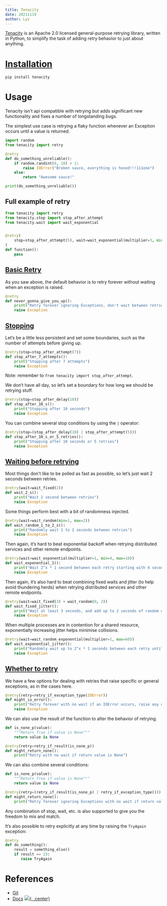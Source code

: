 ```yaml
---
title: Tenacity
date: 20211119
author: Lyz
---
```


[Tenacity](https://github.com/jd/tenacity) is an Apache 2.0 licensed general-purpose retrying library, written in Python, to simplify the task of adding retry behavior to just about anything.

# [Installation](https://tenacity.readthedocs.io/en/latest/#installation)

```bash
pip install tenacity
```

# Usage

Tenacity isn't api compatible with retrying but adds significant new
functionality and fixes a number of longstanding bugs.

The simplest use case is retrying a flaky function whenever an Exception occurs
until a value is returned.

```python
import random
from tenacity import retry

@retry
def do_something_unreliable():
    if random.randint(0, 10) > 1:
        raise IOError("Broken sauce, everything is hosed!!!111one")
    else:
        return "Awesome sauce!"

print(do_something_unreliable())
```
## Full example of retry

```python
from tenacity import retry
from tenacity.stop import stop_after_attempt
from tenacity.wait import wait_exponential


@retry(
    stop=stop_after_attempt(5), wait=wait_exponential(multiplier=3, min=1, max=300)
)
def function():
    pass
```

## [Basic Retry](https://tenacity.readthedocs.io/en/latest/#basic-retry)

As you saw above, the default behavior is to retry forever without waiting when an exception is raised.

```python
@retry
def never_gonna_give_you_up():
    print("Retry forever ignoring Exceptions, don't wait between retries")
    raise Exception
```


## [Stopping](https://tenacity.readthedocs.io/en/latest/#stopping)

Let’s be a little less persistent and set some boundaries, such as the number of attempts before giving up.

```python
@retry(stop=stop_after_attempt(7))
def stop_after_7_attempts():
    print("Stopping after 7 attempts")
    raise Exception
```
Note: remember to `from tenacity import stop_after_attempt`. 

We don’t have all day, so let’s set a boundary for how long we should be retrying stuff.

```python
@retry(stop=stop_after_delay(10))
def stop_after_10_s():
    print("Stopping after 10 seconds")
    raise Exception
```

You can combine several stop conditions by using the `|` operator:

```python
@retry(stop=(stop_after_delay(10) | stop_after_attempt(5)))
def stop_after_10_s_or_5_retries():
    print("Stopping after 10 seconds or 5 retries")
    raise Exception
```

## [Waiting before retrying](https://tenacity.readthedocs.io/en/latest/#waiting-before-retrying)

Most things don’t like to be polled as fast as possible, so let’s just wait 2 seconds between retries.

```python
@retry(wait=wait_fixed(2))
def wait_2_s():
    print("Wait 2 second between retries")
    raise Exception
```

Some things perform best with a bit of randomness injected.

```python
@retry(wait=wait_random(min=1, max=2))
def wait_random_1_to_2_s():
    print("Randomly wait 1 to 2 seconds between retries")
    raise Exception
```

Then again, it’s hard to beat exponential backoff when retrying distributed services and other remote endpoints.

```python
@retry(wait=wait_exponential(multiplier=1, min=4, max=10))
def wait_exponential_1():
    print("Wait 2^x * 1 second between each retry starting with 4 seconds, then up to 10 seconds, then 10 seconds afterwards")
    raise Exception
```

Then again, it’s also hard to beat combining fixed waits and jitter (to help avoid thundering herds) when retrying distributed services and other remote endpoints.

```python
@retry(wait=wait_fixed(3) + wait_random(0, 2))
def wait_fixed_jitter():
    print("Wait at least 3 seconds, and add up to 2 seconds of random delay")
    raise Exception
```

When multiple processes are in contention for a shared resource, exponentially increasing jitter helps minimise collisions.

```python
@retry(wait=wait_random_exponential(multiplier=1, max=60))
def wait_exponential_jitter():
    print("Randomly wait up to 2^x * 1 seconds between each retry until the range reaches 60 seconds, then randomly up to 60 seconds afterwards")
    raise Exception
```

## [Whether to retry](https://tenacity.readthedocs.io/en/latest/#whether-to-retry)

We have a few options for dealing with retries that raise specific or general exceptions, as in the cases here.

```python
@retry(retry=retry_if_exception_type(IOError))
def might_io_error():
    print("Retry forever with no wait if an IOError occurs, raise any other errors")
    raise Exception
```

We can also use the result of the function to alter the behavior of retrying.

```python
def is_none_p(value):
    """Return True if value is None"""
    return value is None

@retry(retry=retry_if_result(is_none_p))
def might_return_none():
    print("Retry with no wait if return value is None")
```

We can also combine several conditions:

```python
def is_none_p(value):
    """Return True if value is None"""
    return value is None

@retry(retry=(retry_if_result(is_none_p) | retry_if_exception_type()))
def might_return_none():
    print("Retry forever ignoring Exceptions with no wait if return value is None")
```

Any combination of stop, wait, etc. is also supported to give you the freedom to mix and match.

It’s also possible to retry explicitly at any time by raising the `TryAgain` exception:

```python
@retry
def do_something():
    result = something_else()
    if result == 23:
       raise TryAgain
```

# References

* [Git](https://github.com/jd/tenacity)
* [Docs](https://tenacity.readthedocs.io/en/latest/)
[![](not-by-ai.svg){: .center}](https://notbyai.fyi)
